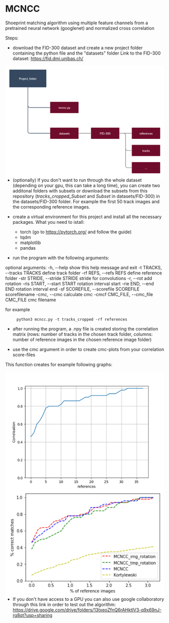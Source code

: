 # MCNCC

Shoeprint matching algorithm using multiple feature channels from a pretrained neural network (googlenet) and normalized cross correlation

Steps:

- download the FID-300 dataset and create a new project folder containing the python file and the "datasets" folder
Link to the FID-300 dataset: https://fid.dmi.unibas.ch/

<img src="Folder_structure.png"
     alt="Markdown Monster icon"
     style="float: left; margin-right: 10px;" />
     
- (optionally) If you don't want to run through the whole dataset (depending on your gpu, this can take a long time), you can create two additonal folders with subsets or download the subsets from this repository (*tracks_cropped_Subset* and *Subset* in datasets/FID-300) in the datasets/FID-300 folder. For example the first 50 track images and the corresponding reference images.

- create a virtual environment for this project and install all the necessary packages.
What you need to istall: 

     + torch (go to https://pytorch.org/ and follow the guide)
     + tqdm 
     + matplotlib
     + pandas

- run the program with the following arguments: 

optional arguments:
  -h, --help            show this help message and exit
  -t TRACKS, --tracks TRACKS
                        define track folder
  -rf REFS, --refs REFS
                        define reference folder
  -str STRIDE, --stride STRIDE
                        stride for convolutions
  -r, --rot             add rotation
  -ris START, --start START
                        rotation interval start
  -rie END, --end END   rotation interval end
  -sf SCOREFILE, --scorefile SCOREFILE
                        scorefilename
  -cmc, --cmc           calculate cmc
  -cmcf CMC_FILE, --cmc_file CMC_FILE
                        cmc filename
                        
for example
```
     python3 mcncc.py -t tracks_cropped -rf references
```
- after running the program, a .npy file is created storing the correlation matrix (rows: number of tracks in the chosen track folder, columns: number of reference images in the chosen reference image folder)

- use the cmc argument in order to create cmc-plots from your correlation score-files

This function creates for example following graphs:

<img src="cmc_score_diagram.png"
     alt="Markdown Monster icon"
     style="float: left; margin-right: 10px;" />

<img src="Comparison.png"
     alt="Markdown Monster icon"
     style="float: left; margin-right: 10px;" />
     
- If you don't have access to a GPU you can also use google collaboratory through this link in order to test out the algorithm:
https://drive.google.com/drive/folders/13txeoZfnQ6rAHktlV3-q9x69nJ-rg8qt?usp=sharing




